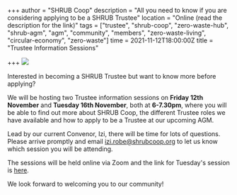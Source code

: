 +++
author = "SHRUB Coop"
description = "All you need to know if you are considering applying to be a SHRUB Trustee"
location = "Online (read the description for the link)"
tags = ["trustee", "shrub-coop", "zero-waste-hub", "shrub-agm", "agm", "community", "members", "zero-waste-living", "circular-economy", "zero-waste"]
time = 2021-11-12T18:00:00Z
title = "Trustee Information Sessions"

+++
![](https://res.cloudinary.com/shrub-co-op/image/upload/v1636542117/shrubcoop.org/media/zwh_zo7shl.jpg)

Interested in becoming a SHRUB Trustee but want to know more before applying?

We will be hosting two Trustee information sessions on **Friday 12th November** and **Tuesday 16th November**, both at **6-7.30pm**, where you will be able to find out more about SHRUB Coop, the different Trustee roles we have available and how to apply to be a Trustee at our upcoming AGM.

Lead by our current Convenor, Izi, there will be time for lots of questions. Please arrive promptly and email [izi.robe@shrubcoop.org](mailto:izi.robe@shrubcoop.org) to let us know which session you will be attending.

The sessions will be held online via Zoom and the link for Tuesday's session is [here](https://us02web.zoom.us/j/85936922280?pwd=ZmxYd01YQjVNb0FHTmcwYlNkeHRsZz09).

We look forward to welcoming you to our community!